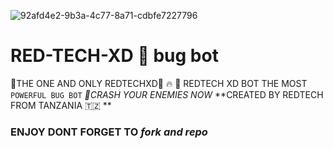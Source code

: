 ![92afd4e2-9b3a-4c77-8a71-cdbfe7227796](https://github.com/user-attachments/assets/48518836-0791-4f52-bb30-75be81d586e7)


# RED-TECH-XD 👿 bug bot

🔰THE ONE AND ONLY REDTECHXD🔰
🔥
🫴 REDTECH XD BOT THE MOST `POWERFUL BUG BOT` _👿CRASH YOUR ENEMIES NOW_
**CREATED BY REDTECH FROM TANZANIA 🇹🇿 **
### ENJOY DONT FORGET TO  _fork and repo_
